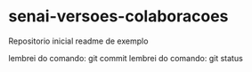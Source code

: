 # senai-versoes-colaboracoes

Repositorio inicial
readme de exemplo

lembrei do comando: git commit
lembrei do comando: git status
